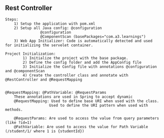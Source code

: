 ## Rest Controller

	Steps:
		1) Setup the application with pom.xml
		2) Setup all Java config: @configuration
					@configuration
					@ComponentScan (basePackages="com.a3.learnings")	
		3) Web App Initializer: Code is automatically detected and used for initializing the servelet container. 
		
	Project Initialization: 
			1) Initialize the project with the base package.
			2) Define the config folder and add the AppConfig file
			3) Initialize the Config file with annotations @configuration and @componentScan
			4) Create the controller class and annotate with @RestController and @RequestMapping
		
		
	@RequestMapping: @PathVariable: @RequestParams
		These annotations are used in Spring to accept dynamic 
		@RequestMapping: Used to define base URI when used with the class.
					    Used to define the URI pattern when used with methods. 
					    
		@RequestParams: Are used to access the value from query parameters (like ?id=1)
		@PathVariable: Are used to access the value for Path Variable (/student/1/ where 1 is {studentId})
		